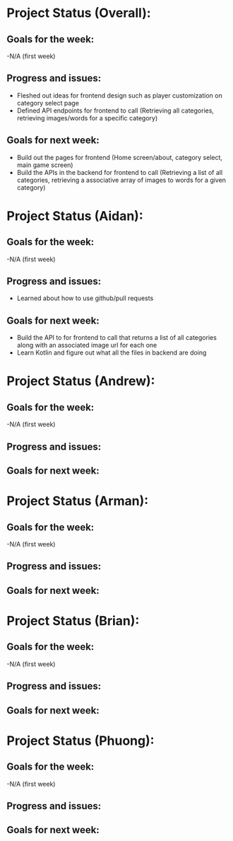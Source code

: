 # Project Status (Overall):
## Goals for the week:
-N/A (first week)
## Progress and issues:
- Fleshed out ideas for frontend design such as player customization on category select page
- Defined API endpoints for frontend to call (Retrieving all categories, retrieving images/words for a specific category)
## Goals for next week:
- Build out the pages for frontend (Home screen/about, category select, main game screen)
- Build the APIs in the backend for frontend to call (Retrieving a list of all categories, retrieving a associative array of images to words for a given category)
# Project Status (Aidan):
## Goals for the week:
-N/A (first week)
## Progress and issues:
- Learned about how to use github/pull requests
## Goals for next week:
- Build the API to for frontend to call that returns a list of all categories along with an associated image url for each one
- Learn Kotlin and figure out what all the files in backend are doing
# Project Status (Andrew):
## Goals for the week:
-N/A (first week)
## Progress and issues:
## Goals for next week:
# Project Status (Arman):
## Goals for the week:
-N/A (first week)
## Progress and issues:
## Goals for next week: 
# Project Status (Brian):
## Goals for the week:
-N/A (first week)
## Progress and issues:
## Goals for next week:
# Project Status (Phuong):
## Goals for the week:
-N/A (first week)
## Progress and issues:
## Goals for next week:
